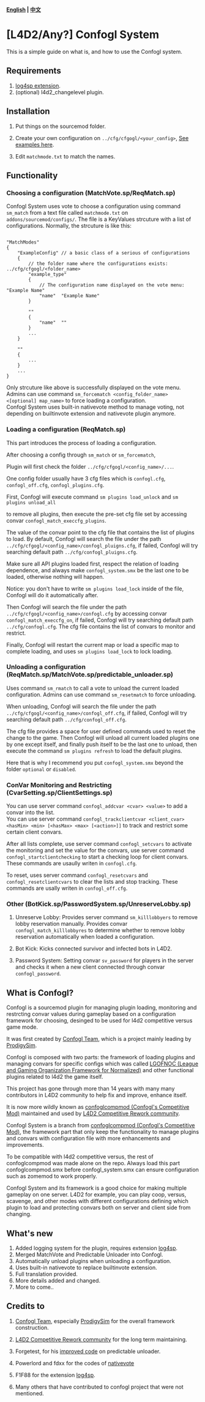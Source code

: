 **[English](./source/confogl_system/README.md) | [中文](./source/confogl_system/README-cn.md)**

# [L4D2/Any?] Confogl System

This is a simple guide on what is, and how to use the Confogl system.  

## Requirements

1. [log4sp extension](https://github.com/F1F88/sm-ext-log4sp).
2. (optional) l4d2_changelevel plugin.

## Installation

1. Put things on the sourcemod folder.  

2. Create your own configuration on `../cfg/cfgogl/<your_config>`, [See examples here](./source/confogl_system/cfg_template/).

3. Edit `matchmode.txt` to match the names.

## Functionality

### Choosing a configuration (MatchVote.sp/ReqMatch.sp)

Confogl System uses vote to choose a configuration using command `sm_match` from a text file called `matchmode.txt` on `addons/sourcemod/configs/`. The file is a KeyValues strcuture with a list of configurations. Normally, the strcuture is like this:  

```

"MatchModes"
{
    "ExampleConfig" // a basic class of a serious of configurations
    {
        // the folder name where the configurations exists: ../cfg/cfgogl/<folder_name>
        "example_type"  
        {
            // The configuration name displayed on the vote menu: "Example Name"
            "name"  "Example Name"
        }

        ""
        {
            "name"  ""
        }
        ...
    }

    ""
    {
        ...
    }
    ...
}
```  

Only strcuture like above is successfully displayed on the vote menu.  
Admins can use command `sm_forcematch <config_folder_name> <[optional] map_name>` to force loading a configuration.  
Confogl System uses built-in nativevote method to manage voting, not depending on builtinvote extension and nativevote plugin anymore.

### Loading a configuration (ReqMatch.sp)

This part introduces the process of loading a configuration.  

After choosing a config through `sm_match` or `sm_forcematch`,  

Plugin will first check the folder `../cfg/cfgogl/<config_name>/...`.  

One config folder usually have 3 cfg files which is `confogl.cfg`, `confogl_off.cfg`, `confogl_plugins.cfg`.  

First, Confogl will execute command `sm plugins load_unlock` and `sm plugins unload_all`  

to remove all plugins, then execute the pre-set cfg file set by accessing convar `confogl_match_execcfg_plugins`.  

The value of the convar point to the cfg file that contains the list of plugins to load. By default, Confogl will search the file under the path `../cfg/cfgogl/<config_name>/confogl_pluigns.cfg`, if failed, Confogl will try searching default path `../cfg/confogl_pluigns.cfg`.  

Make sure all API plugins loaded first, respect the relation of loading dependence, and always make `confogl_system.smx` be the last one to be loaded, otherwise nothing will happen.  

Notice: you don't have to write `sm plugins load_lock` inside of the file, Confogl will do it automatically after.  

Then Confogl will search the file under the path `../cfg/cfgogl/<config_name>/confogl.cfg` by accessing convar `confogl_match_execcfg_on`, if failed, Confogl will try searching default path `../cfg/confogl.cfg`. The cfg file contains the list of convars to monitor and restrict.  

Finally, Confogl will restart the current map or load a specific map to complete loading, and uses `sm plugins load_lock` to lock loading.

### Unloading a configuration (ReqMatch.sp/MatchVote.sp/predictable_unloader.sp)

Uses command `sm_rmatch` to call a vote to unload the current loaded configuration. Admins can use command `sm_resetmatch` to force unloading.  

When unloading, Confogl will search the file under the path `../cfg/cfgogl/<config_name>/confogl_off.cfg`, if failed, Confogl will try searching default path `../cfg/confogl_off.cfg`.  

The cfg file provides a space for user defined commands used to reset the change to the game. Then Confogl will unload all current loaded plugins one by one except itself, and finally push itself to be the last one to unload, then execute the command `sm plugins refresh` to load the default plugins.  

Here that is why I recommend you put `confogl_system.smx` beyond the folder `optional` or `disabled`.

### ConVar Monitoring and Restricting (CvarSetting.sp/ClientSettings.sp)

You can use server command `confogl_addcvar <cvar> <value>` to add a convar into the list.  
You can use server command `confogl_trackclientcvar <client_cvar> <hasMin> <min> [<hasMax> <max> [<action>]]` to track and restrict some certain client convars.  

After all lists complete, use server command `confogl_setcvars` to activate the monitoring and set the value for the convars, use server command `confogl_startclientchecking` to start a checking loop for client convars. These commands are usaully writen in `confogl.cfg`.   

To reset, uses server command `confogl_resetcvars` and `confogl_resetclientcvars` to clear the lists and stop tracking. These commands are usally writen in `confogl_off.cfg`.

### Other (BotKick.sp/PasswordSystem.sp/UnreserveLobby.sp)

1. Unreserve Lobby: Provides server command `sm_killlobbyers` to remove lobby reservation manually. Provides convar `confogl_match_killlobbyres` to determine whether to remove lobby reservation automatically when loaded a configuration.

2. Bot Kick: Kicks connected survivor and infected bots in L4D2.

3. Password System: Setting convar `sv_password` for players in the server and checks it when a new client connected through convar `confogl_password`.

## What is Confogl?

Confogl is a sourcemod plugin for managing plugin loading, monitoring and restrcting convar values during gameplay based on a configuration framework for choosing, desinged to be used for l4d2 competitive versus game mode.   

It was first created by [Confogl Team](https://github.com/ConfoglTeam), which is a project mainly leading by [ProdigySim](https://github.com/ProdigySim).   

Confogl is composed with two parts: the framework of loading plugins and managing convars for specific configs which was called [LGOFNOC (League and Gaming Organization Framework for Normalized)](https://github.com/ConfoglTeam/LGOFNOC) and other functional plugins related to l4d2 the game itself.  

This project has gone through more than 14 years with many many contributors in L4D2 community to help fix and improve, enhance itself.  

It is now more wildly known as [confoglcompmod (Confogl's Competitive Mod)](https://github.com/SirPlease/L4D2-Competitive-Rework/blob/master/addons/sourcemod/scripting/confoglcompmod.sp) maintained and used by [L4D2 Competitive Rework community](https://github.com/SirPlease/L4D2-Competitive-Rework).  

Confogl System is a branch from [confoglcompmod (Confogl's Competitive Mod)](https://github.com/SirPlease/L4D2-Competitive-Rework/blob/master/addons/sourcemod/scripting/confoglcompmod.sp), the framework part that only keep the functionality to manage plugins and convars with configuration file with more enhancements and improvements.  

To be compatible with l4d2 competitive versus, the rest of confoglcompmod was made alone on the repo. Always load this part confoglcompmod.smx before confogl_system.smx can ensure configuration such as zomemod to work properly.  

Confogl System and its framework is a good choice for making multiple gameplay on one server. L4D2 for example, you can play coop, versus, scavenge, and other modes with different configurations defining which plugin to load and protecting convars both on server and client side from changing.

## What's new

1. Added logging system for the plugin, requires extension [log4sp](https://github.com/F1F88/sm-ext-log4sp).
2. Merged MatchVote and Predictable Unloader into Confogl.
3. Automatically unload plugins when unloading a configuration.
4. Uses built-in nativevote to replace builtinvote extension.
5. Full translation provided.
6. More details added and changed.
7. More to come..

## Credits to

1. [Confogl Team](https://github.com/ConfoglTeam), especially [ProdigySim](https://github.com/ProdigySim) for the overall framework construction.

2. [L4D2 Competitive Rework community](https://github.com/SirPlease/L4D2-Competitive-Rework) for the long term maintaining.

3. Forgetest, for his [improved code](https://github.com/Target5150/MoYu_Server_Stupid_Plugins/tree/master/The%20Last%20Stand/predictable_unloader) on predictable unloader.

4. Powerlord and fdxx for the codes of [nativevote](https://github.com/fdxx/l4d2_nativevote)

5. F1F88 for the extension [log4sp](https://github.com/F1F88/sm-ext-log4sp).

6. Many others that have contributed to confogl project that were not mentioned.

